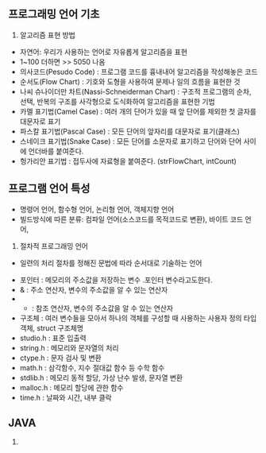 ## 프로그래밍 언어 기초
1. 알고리즘 표현 방법
- 자연어: 우리가 사용하는 언어로 자유롭게 알고리즘을 표현
- 1~100 더하면 >> 5050 나옴 
- 의사코드(Pesudo Code) : 프로그램 코드를 흉내내어 알고리즘을 작성해놓은 코드
- 순서도(Flow Chart) : 기호와 도형을 사용하여 문제나 일의 흐름을 표현한 것
- 나씨 슈나이더만 차트(Nassi-Schneiderman Chart) : 구조적 프로그램의 순차, 선택, 반복의 구조를 사각형으로 도식화하여 알고리즘을 표현한 기법
- 카멜 표기법(Camel Case) : 여러 개의 단어가 있을 때 앞 단어를 제외한 첫 글자를 대문자로 표기
- 파스칼 표기법(Pascal Case) : 모든 단어의 앞자리를 대문자로 표기(클래스)
- 스네이크 표기법(Snake Case) : 모든 단어를 소문자로 표기하고 단어와 단어 사이에 언더바를 붙여준다.
- 헝가리안 표기법 : 접두사에 자료형을 붙여준다. (strFlowChart, intCount)

## 프로그램 언어 특성
- 명령어 언어, 함수형 언어, 논리형 언어, 객체지향 언어
- 빌드방식에 따른 분류: 컴파일 언어(소스코드를 목적코드로 변환), 바이트 코드 언어, 

1. 절차적 프로그래밍 언어
  - 일련의 처리 절차를 정해진 문법에 따라 순서대로 기술하는 언어

* 포인터 : 메모리의 주소값을 저장하는 변수 .포인터 변수라고도한다.
* & : 주소 연산자, 변수의 주소값을 알 수 있는 연산자
* * : 참조 연산자, 변수의 주소값을 알 수 있는 연산자
* 구조체 : 여러 변수들을 모아서 하나의 객체를 구성할 때 사용하는 사용자 정의 타입 객체, struct 구조체명
* studio.h : 표준 입출력
* string.h : 메모리와 문자열의 처리
* ctype.h : 문자 검사 및 변환
* math.h : 삼각함수, 지수 절대값 함수 등 수학 함수
* stdlib.h : 메모리 동적 할당, 가상 난수 발생, 문자열 변환
* malloc.h : 메모리 할당에 관한 함수
* time.h : 날짜와 시간, 내부 클락

## JAVA
1. 
